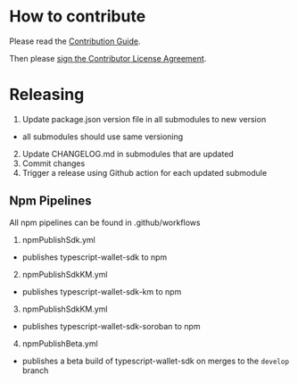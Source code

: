 # How to contribute

Please read the
[Contribution Guide](https://github.com/stellar/docs/blob/master/CONTRIBUTING.md).

Then please
[sign the Contributor License Agreement](https://docs.google.com/forms/d/1g7EF6PERciwn7zfmfke5Sir2n10yddGGSXyZsq98tVY/viewform?usp=send_form).

# Releasing

1. Update package.json version file in all submodules to new version

- all submodules should use same versioning

2. Update CHANGELOG.md in submodules that are updated
3. Commit changes
4. Trigger a release using Github action for each updated submodule

## Npm Pipelines

All npm pipelines can be found in .github/workflows

1. npmPublishSdk.yml

- publishes typescript-wallet-sdk to npm

2. npmPublishSdkKM.yml

- publishes typescript-wallet-sdk-km to npm

3. npmPublishSdkKM.yml

- publishes typescript-wallet-sdk-soroban to npm

4. npmPublishBeta.yml

- publishes a beta build of typescript-wallet-sdk on merges to the `develop`
  branch
